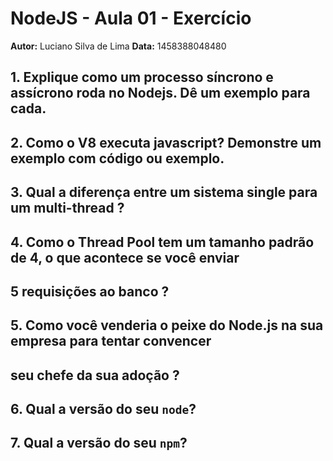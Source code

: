 # NodeJS - Aula 01 - Exercício
**Autor:** Luciano Silva de Lima
**Data:** 1458388048480

## 1. Explique como um processo síncrono e assícrono roda no Nodejs. Dê um exemplo para cada.
## 2. Como o V8 executa javascript? Demonstre um exemplo com código ou exemplo.
## 3. Qual a diferença entre um sistema single para um multi-thread ?
## 4. Como o Thread Pool tem um tamanho padrão de 4, o que acontece se você enviar 
##    5 requisições ao banco ? 
## 5. Como você venderia o peixe do Node.js na sua empresa para tentar convencer
##	seu chefe da sua adoção ?
## 6. Qual a versão do seu `node`?
## 7. Qual a versão do seu `npm`?
